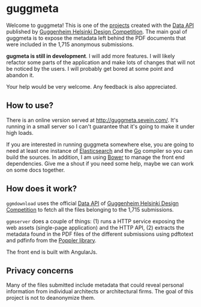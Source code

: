 # guggmeta

Welcome to guggmeta! This is one of the [projects](https://github.com/Guggenheim-Helsinki/Data-API/wiki/List-of-projects-created-with-the-Data-API) created with the [Data API](https://github.com/Guggenheim-Helsinki/Data-API) published by [Guggenheim Helsinki Design Competition](http://designguggenheimhelsinki.org/). The main goal of guggmeta is to expose the metadata left behind the PDF documents that were included in the 1,715 anonymous submissions.

**gugmeta is still in development**. I will add more features. I will likely refactor some parts of the application and make lots of changes that will not be noticed by the users. I will probably get bored at some point and abandon it.

Your help would be very welcome. Any feedback is also appreciated.

## How to use?

There is an online version served at http://guggmeta.sevein.com/. It's running in a small server so I can't guarantee that it's going to make it under high loads.

If you are interested in running guggmeta somewhere else, you are going to need at least one instance of [Elasticsearch](https://www.elastic.co/products/elasticsearch) and the [Go](https://golang.org/) compiler so you can build the sources. In addition, I am using [Bower](http://bower.io/) to manage the front end dependencies. Give me a shout if you need some help, maybe we can work on some docs together.

## How does it work?

```ggmdownload``` uses the official [Data API](https://github.com/Guggenheim-Helsinki/Data-API) of [Guggenheim Helsinki Design Competition](https://github.com/Guggenheim-Helsinki/Data-API) to fetch all the files belonging to the 1,715 submissions.

```ggmserver``` does a couple of things: (1) runs a HTTP service exposing the web assets (single-page application) and the HTTP API, (2) extracts the metadata found in the PDF files of the different submissions using pdftotext and pdfinfo from the [Poppler library](http://poppler.freedesktop.org/).

The front end is built with AngularJs.

## Privacy concerns

Many of the files submitted include metadata that could reveal personal information from individual architects or architectural firms. The goal of this project is not to deanonymize them.
